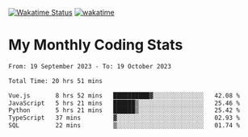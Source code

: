 [![Wakatime Status](https://github.com/noopurphalak/noopurphalak/workflows/wakatime-status-update/badge.svg)](https://github.com/noopurphalak/noopurphalak/actions/workflows/main.yml)
[![wakatime](https://wakatime.com/badge/user/80ace140-ef40-4fdd-b8ed-f3be3d2e1aea.svg)](https://wakatime.com/@80ace140-ef40-4fdd-b8ed-f3be3d2e1aea)

# My Monthly Coding Stats

<!--START_SECTION:waka-->

```txt
From: 19 September 2023 - To: 19 October 2023

Total Time: 20 hrs 51 mins

Vue.js       8 hrs 52 mins   ██████████▓░░░░░░░░░░░░░░   42.08 %
JavaScript   5 hrs 21 mins   ██████▒░░░░░░░░░░░░░░░░░░   25.46 %
Python       5 hrs 21 mins   ██████▒░░░░░░░░░░░░░░░░░░   25.42 %
TypeScript   37 mins         ▓░░░░░░░░░░░░░░░░░░░░░░░░   02.93 %
SQL          22 mins         ▒░░░░░░░░░░░░░░░░░░░░░░░░   01.74 %
```

<!--END_SECTION:waka-->

